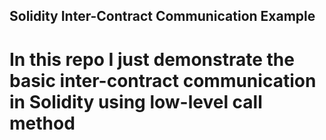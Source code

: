 ## Solidity Inter-Contract Communication Example

# In this repo I just demonstrate the basic inter-contract communication in Solidity using low-level call method